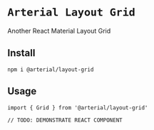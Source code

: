 # `Arterial Layout Grid`

Another React Material Layout Grid

## Install

```
npm i @arterial/layout-grid
```

## Usage

```
import { Grid } from '@arterial/layout-grid'

// TODO: DEMONSTRATE REACT COMPONENT
```
